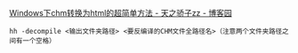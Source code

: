 [Windows下chm转换为html的超简单方法 - 天之骄子zz - 博客园](https://www.cnblogs.com/ixan/p/7565685.html)

    hh -decompile <输出文件夹路径> <要反编译的CHM文件全路径名>（注意两个文件夹路径之间有一个空格）